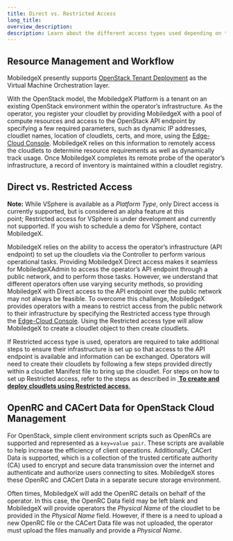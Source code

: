 ```yaml
---
title: Direct vs. Restricted Access
long_title:
overview_description:
description: Learn about the different access types used depending on the IaaS type supported
---
```


## Resource Management and Workflow

MobiledgeX presently supports [OpenStack Tenant Deployment](/operator/supported-iaas-stacks/openstack/openstack-tenant-deployment/index.md) as the Virtual Machine Orchestration layer.

With the OpenStack model, the MobiledgeX Platform is a tenant on an existing OpenStack environment within the operator’s infrastructure. As the operator, you register your cloudlet by providing MobiledgeX with a pool of compute resources and access to the OpenStack API endpoint by specifying a few required parameters, such as dynamic IP addresses, cloudlet names, location of cloudlets, certs, and more, using the [Edge-Cloud Console](https://console.mobiledgex.net/#/). MobiledgeX relies on this information to remotely access the cloudlets to determine resource requirements as well as dynamically track usage. Once MobiledgeX completes its remote probe of the operator’s infrastructure, a record of inventory is maintained within a cloudlet registry.

## Direct vs. Restricted Access

**Note:** While VSphere is available as a *Platform Type*, only Direct access is currently supported, but is considered an alpha feature at this point; Restricted access for VSphere is under development and currently not supported. If you wish to schedule a demo for VSphere, contact MobiledgeX.

MobiledgeX relies on the ability to access the operator’s infrastructure (API endpoint) to set up the cloudlets via the Controller to perform various operational tasks. Providing MobiledgeX Direct access makes it seamless for MobiledgeXAdmin to access the operator’s API endpoint through a public network, and to perform those tasks. However, we understand that different operators often use varying security methods, so providing MobiledgeX with Direct access to the API endpoint over the public network may not always be feasible. To overcome this challenge, MobiledgeX provides operators with a means to restrict access from the public network to their infrastructure by specifying the Restricted access type through the [Edge-Cloud Console](https://console.mobiledgex.net/#/). Using the Restricted access type will allow MobiledgeX to create a cloudlet object to then create cloudlets.

If Restricted access type is used, operators are required to take additional steps to ensure their infrastructure is set up so that access to the API endpoint is available and information can be exchanged. Operators will need to create their cloudlets by following a few steps provided directly within a cloudlet Manifest file to bring up the cloudlet. For steps on how to set up Restricted access, refer to the steps as described in <a href="https://operators.mobiledgex.com/edge-cloud-console-guide-for-operators#to-create-and-deploy-cloudlets-using-restricted-access">
**To create and deploy cloudlets using Restricted access**.</a>

## OpenRC and CACert Data for OpenStack Cloud Management

For OpenStack, simple client environment scripts such as OpenRCs are supported and represented as a `key=value pair`. These scripts are available to help increase the efficiency of client operations. Additionally, CACert Data is supported, which is a collection of the trusted certificate authority (CA) used to encrypt and secure data transmission over the internet and authenticate and authorize users connecting to sites. MobiledgeX stores these OpenRC and CACert Data in a separate secure storage environment.

Often times, MobiledgeX will add the OpenRC details on behalf of the operator. In this case, the OpenRC Data field may be left blank and MobiledgeX will provide operators the *Physical Name* of the cloudlet to be provided in the *Physical Name* field. However, if there is a need to upload a new OpenRC file or the CACert Data file was not uploaded, the operator must upload the files manually and provide a *Physical Name*.

